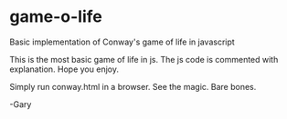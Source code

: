 game-o-life
===========

Basic implementation of Conway's game of life in javascript

This is the most basic game of life in js. The js code is commented with explanation. Hope you enjoy.

Simply run conway.html in a browser. See the magic. Bare bones.

-Gary
